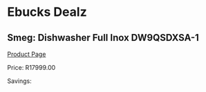 
# Ebucks Dealz
## Smeg: Dishwasher Full Inox DW9QSDXSA-1
[Product Page](https://www.ebucks.com/web/shop/productSelected.do?prodId=1183596066&catId=1196429345)

Price: R17999.00

Savings: 


	